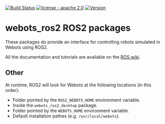[![Build Status](https://travis-ci.com/cyberbotics/webots_ros2.svg?branch=master)](https://travis-ci.com/cyberbotics/webots_ros2) [![license - apache 2.0](https://img.shields.io/:license-Apache%202.0-blue.svg)](https://opensource.org/licenses/Apache-2.0) [![Version](https://img.shields.io/github/v/tag/cyberbotics/webots_ros2?label=version)](http://wiki.ros.org/webots_ros2)

# webots_ros2 ROS2 packages

These packages do provide an interface for controlling robots simulated in Webots using ROS2.

All the documentation and tutorials are available on the [ROS wiki](http://wiki.ros.org/webots_ros2).

## Other

At runtime, ROS2 will look for Webots at the following locations (in this order):
  - Folder pointed by the `ROS2_WEBOTS_HOME` environment variable.
  - Inside the `webots_ros2_desktop` package.
  - Folder pointed by the `WEBOTS_HOME` environment variable.
  - Default installation pathes (e.g. `/usr/local/webots`).
